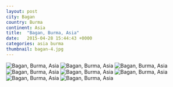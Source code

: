 ```yaml
---
layout: post
city: Bagan
country: Burma
continent: Asia
title:  "Bagan, Burma, Asia"
date:   2015-04-28 15:44:43 +0000
categories: asia burma
thumbnail: bagan-4.jpg
---
```


<div class="img-container">
	<img class="img-responsive" src="{{ site.github.url }}/img/countries/burma/bagan-1.jpg" alt="Bagan, Burma, Asia"/>
	<img class="img-responsive" src="{{ site.github.url }}/img/countries/burma/bagan-2.jpg" alt="Bagan, Burma, Asia"/>
	<img class="img-responsive" src="{{ site.github.url }}/img/countries/burma/bagan-3.jpg" alt="Bagan, Burma, Asia"/>
	<img class="img-responsive" src="{{ site.github.url }}/img/countries/burma/bagan-4.jpg" alt="Bagan, Burma, Asia"/>
	<img class="img-responsive" src="{{ site.github.url }}/img/countries/burma/bagan-5.jpg" alt="Bagan, Burma, Asia"/>
	<img class="img-responsive" src="{{ site.github.url }}/img/countries/burma/bagan-6.jpg" alt="Bagan, Burma, Asia"/>
	<img class="img-responsive" src="{{ site.github.url }}/img/countries/burma/bagan-7.jpg" alt="Bagan, Burma, Asia"/>
	<img class="img-responsive" src="{{ site.github.url }}/img/countries/burma/bagan-8.jpg" alt="Bagan, Burma, Asia"/>
</div>
